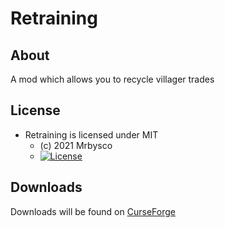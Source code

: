 # Retraining #

## About ##
A mod which allows you to recycle villager trades

## License ##
* Retraining is licensed under MIT
  - (c) 2021 Mrbysco
  - [![License](https://img.shields.io/badge/License-MIT-red.svg?style=flat)](http://opensource.org/licenses/MIT)

## Downloads ##
Downloads will be found on [CurseForge](https://www.curseforge.com/minecraft/mc-mods/retraining)
